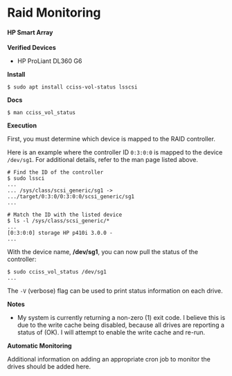 Raid Monitoring
===============

#### HP Smart Array

**Verified Devices**
- HP ProLiant DL360 G6

**Install**
```
$ sudo apt install cciss-vol-status lsscsi
```

**Docs**
```
$ man cciss_vol_status
```

**Execution**

First, you must determine which device is mapped to the RAID controller.

Here is an example where the controller ID `0:3:0:0` is mapped to the device `/dev/sg1`.
For additional details, refer to the man page listed above.
```
# Find the ID of the controller
$ sudo lssci
...
... /sys/class/scsi_generic/sg1 -> .../target/0:3:0/0:3:0:0/scsi_generic/sg1
...

# Match the ID with the listed device
$ ls -l /sys/class/scsi_generic/*
...
[0:3:0:0] storage HP p410i 3.0.0 -
...
```

With the device name, **/dev/sg1**, you can now pull the status of the controller:
```
$ sudo cciss_vol_status /dev/sg1
...
```

The `-V` (verbose) flag can be used to print status information on each drive.

**Notes**
* My system is currently returning a non-zero (1) exit code.
I believe this is due to the write cache being disabled, because all drives are reporting
a status of (OK). I will attempt to enable the write cache and re-run.

**Automatic Monitoring**

Additional information on adding an appropriate cron job to monitor the drives
should be added here.

